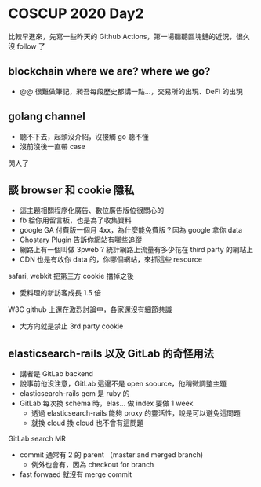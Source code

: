 # COSCUP 2020 Day2
比較早進來，先寫一些昨天的 Github Actions，第一場聽聽區塊鏈的近況，很久沒 follow 了

## blockchain where we are? where we go?
- @@ 很難做筆記，昶吾每段歷史都講一點...，交易所的出現、DeFi 的出現

## golang channel
- 聽不下去，起頭沒介紹，沒接觸 go 聽不懂
- 沒前沒後一直帶 case

閃人了

## 談 browser 和 cookie 隱私
- 這主題相關程序化廣告、數位廣告版位很關心的
- fb 給你用留言板，也是為了收集資料
- google GA 付費版一個月 4xx，為什麼能免費版？因為 google 拿你 data
- Ghostary Plugin 告訴你網站有哪些追蹤
- 網路上有一個叫做 3pweb ? 統計網路上流量有多少花在 third party 的網站上
- CDN 也是有收你 data 的，你哪個網站，來抓這些 resource

safari, webkit 把第三方 cookie 擋掉之後
- 愛料理的新訪客成長 1.5 倍

W3C github 上還在激烈討論中，各家還沒有細節共識
- 大方向就是禁止 3rd party cookie

## elasticsearch-rails 以及 GitLab 的奇怪用法
- 講者是 GitLab backend
- 說事前他沒注意，GitLab 這邊不是 open soource，他稍微調整主題
- elasticsearch-rails gem 是 ruby 的
- GitLab 每次換 schema 時，elas... 做 index 要做 1 week
  - 透過 elasticsearch-rails 能夠 proxy 的靈活性，說是可以避免這問題
  - 就換 cloud 換 cloud 也不會有這問題

GitLab search MR
- commit 通常有 2 的 parent （master and merged branch)
  - 例外也會有，因為 checkout for branch
- fast forwaed 就沒有 merge commit
